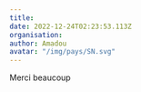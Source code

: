 ```yaml
---
title: 
date: 2022-12-24T02:23:53.113Z
organisation: 
author: Amadou
avatar: "/img/pays/SN.svg"
---
```


Merci beaucoup 